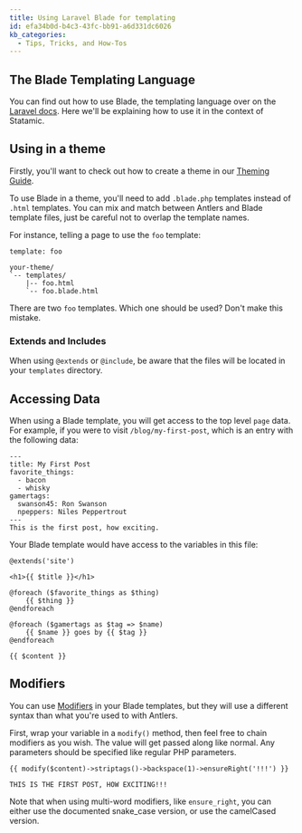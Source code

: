 ```yaml
---
title: Using Laravel Blade for templating
id: efa34b0d-b4c3-43fc-bb91-a6d331dc6026
kb_categories:
  - Tips, Tricks, and How-Tos
---
```

## The Blade Templating Language

You can find out how to use Blade, the templating language over on the [Laravel docs](https://laravel.com/docs/blade).
Here we'll be explaining how to use it in the context of Statamic.

## Using in a theme

Firstly, you'll want to check out how to create a theme in our [Theming Guide](/theming).

To use Blade in a theme, you'll need to add `.blade.php` templates instead of `.html` templates. You can mix and
match between Antlers and Blade template files, just be careful not to overlap the template names.

For instance, telling a page to use the `foo` template:

``` .language-yaml
template: foo
```

``` .language-files
your-theme/
`-- templates/
    |-- foo.html
    `-- foo.blade.html
```

There are two `foo` templates. Which one should be used? Don't make this mistake.

### Extends and Includes

When using `@extends` or `@include`, be aware that the files will be located in your `templates` directory.


## Accessing Data

When using a Blade template, you will get access to the top level `page` data. For example, if you were to
visit `/blog/my-first-post`, which is an entry with the following data:

``` .language-yaml
---
title: My First Post
favorite_things:
  - bacon
  - whisky
gamertags:
  swanson45: Ron Swanson
  npeppers: Niles Peppertrout
---
This is the first post, how exciting.
```

Your Blade template would have access to the variables in this file:

``` .language-blade
@extends('site')

<h1>{{ $title }}</h1>

@foreach ($favorite_things as $thing)
    {{ $thing }}
@endforeach

@foreach ($gamertags as $tag => $name)
    {{ $name }} goes by {{ $tag }}
@endforeach

{{ $content }}
```

## Modifiers

You can use [Modifiers](/modifiers) in your Blade templates, but they will use a different syntax than what you're used to with Antlers.

First, wrap your variable in a `modify()` method, then feel free to chain modifiers as you wish. The value will get passed along like normal. Any parameters should be specified like regular PHP parameters.

``` .language-blade
{{ modify($content)->striptags()->backspace(1)->ensureRight('!!!') }}
```

``` .language-output
THIS IS THE FIRST POST, HOW EXCITING!!!
```

Note that when using multi-word modifiers, like `ensure_right`, you can either use the documented snake_case version, or use the camelCased version.
